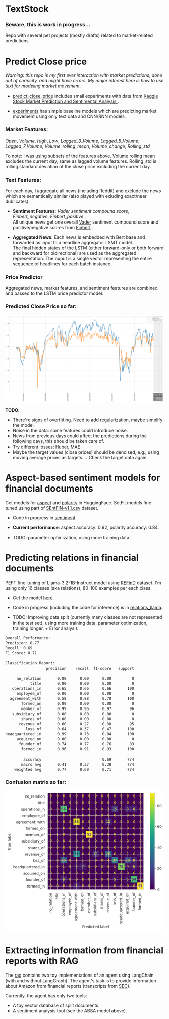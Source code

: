 # TextStock

### Beware, this is work in progress...

Repo with several pet projects (mostly drafts) related to market-related predictions.


# Predict Close price 

*Warning*: *this repo is my first ever interaction with market predictions, done out of curiocity, and might have errors. My major interest here is how to use text for modeling market movement.* 

+ [predict_close_price](./predict_close_price) includes small experiments with data from [Kaggle Stock Market Prediction and Sentimental Analysis
](https://www.kaggle.com/competitions/stock-market-prediction-and-sentimental-analysis/overview). 

+ [experiments](./experiments) has simple baseline models which are predicting market movement using only text data and CNN/RNN models.  

### Market Features:

*Open*, *Volume*, *High*, *Low*, *Lagged_3_Volume*, *Lagged_5_Volume*, *Lagged_7_Volume*, *Volume_rolling_mean*, *Volume_change*, *Rolling_std* 

To note: I was using subsets of the features above. 
Volume rolling mean excludes the current day, same as lagged volume features. Rolling_std is rolling standard deviation of the close price excluding the current day.

### Text Features: 

For each day, I aggregate all news (including Reddit) and exclude the news which are semantically similar (also played with exluding exact/near dublicates). 

+ **Sentiment Features**: *Vader sentiment compound score*, *Finbert_negative*, *Finbert_positive*.\
All unique news get one overall [Vader](https://www.nltk.org/api/nltk.sentiment.vader.html) sentiment compound score and positive/negative scores from [Finbert](https://huggingface.co/ProsusAI/finbert).

 
+ **Aggregated News**: Each news is embedded with Bert base and forwarded as input to a headline aggregator LSMT model.  
The final hidden states of the LSTM (either forward-only or both forward and backward for bidirectional) are used as the aggregated representation.
The ouput is a single vector representing the entire sequence of headlines for each batch instance.

### Price Predictor 

Aggregated news, market features, and sentiment features are combined and passed to the LSTM price predictor model. 

### Predicted Close Price so far:

![close_price](./plots/output1.png)

**TODO**: 
+ There're signs of overfitting. Need to add regularization, maybe simplify the model. 
+ Noise in the data: some features could introduce noise. 
+ News from previous days could affect the predictions during the following days, this should be taken care of. 
+ Try different losses: Huber, MAE
+ Maybe the target values (close prices) should be denoised, e.g., using moving average prices as targets. + Check the target data again. 

# Aspect-based sentiment models for financial documents
    
Get models for [aspect](https://huggingface.co/Askinkaty/setfit-finance-aspect) and [polarity](https://huggingface.co/Askinkaty/setfit-finance-polarity) in HuggingFace.
SetFit models fine-tuned using part of [SEntFiN-v1.1.csv](https://www.kaggle.com/datasets/ankurzing/aspect-based-sentiment-analysis-for-financial-news) dataset. 

+ Code in progress in [sentiment](./sentiment).

+ **Current performance**: aspect accuracy: 0.92, polarity accuracy: 0.84. 

+ TODO: parameter optimization, using more training data.


# Predicting relations in financial documents

PEFT fine-tuning of Llama-3.2-1B-Instruct model using [REFinD](https://refind-re.github.io/) dataset.  I'm using only 16
classes (aka relations), 80-100 examples per each class. 

+ Get the model [here](https://huggingface.co/Askinkaty/llama-finance-relations).

+ Code in progress (including the code for inference) is in [relations_llama](./relations_llama).

+ TODO: Improving data split (currently many classes are not represented in the test set), using more training data, parameter optimization, training longer. + Error analysis
```
Overall Performance:
Precision: 0.77
Recall: 0.69
F1 Score: 0.71

Classification Report:
                  precision    recall  f1-score   support

     no_relation       0.00      0.00      0.00         0
           title       0.00      0.00      0.00         0
   operations_in       0.65      0.66      0.66       100
     employee_of       0.00      0.00      0.00         0
  agreement_with       0.58      0.88      0.70       100
       formed_on       0.00      0.00      0.00         0
       member_of       0.99      0.96      0.97        96
   subsidiary_of       0.00      0.00      0.00         0
       shares_of       0.00      0.00      0.00         0
      revenue_of       0.60      0.27      0.38        95
         loss_of       0.64      0.37      0.47       100
headquartered_in       0.99      0.73      0.84       100
     acquired_on       0.00      0.00      0.00         0
      founder_of       0.74      0.77      0.76        83
       formed_in       0.96      0.91      0.93       100

        accuracy                           0.69       774
       macro avg       0.41      0.37      0.38       774
    weighted avg       0.77      0.69      0.71       774

```
### Confusion matrix so far:

![](./plots/confusion_llm.png)

# Extracting information from financial reports with RAG

The [rag](./rag) contains two toy implementations of an agent using LangChain (with and without LangGraph).
The agent's task is to provide information about Amazon from financial reports (transcripts from [SEC](https://www.sec.gov/)).

Currently, the agent has only two tools:

+ A toy vector database of split documents.
+ A sentiment analysis tool (see the ABSA model above).
